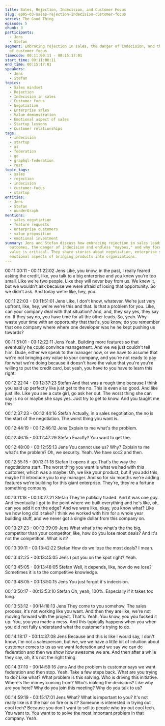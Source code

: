 ```yaml
---
title: Sales, Rejection, Indecision, and Customer Focus
slug: ep05-03-sales-rejection-indecision-customer-focus
series: The Good Thing
episode: 5
chunk: 3
participants:
  - Jens
  - Stefan
segment: Embracing rejection in sales, the danger of indecision, and the importance
  of customer focus
timecode: 00:11:00:11 - 00:15:17:01
start_time: 00:11:00:11
end_time: 00:15:17:01
speakers:
  - Jens
  - Stefan
topics:
  - Sales mindset
  - Rejection
  - Indecision in sales
  - Customer focus
  - Negotiation
  - Enterprise sales
  - Value demonstration
  - Emotional aspect of sales
  - Startup lessons
  - Customer relationships
tags:
  - indecision
  - startup
  - ai
  - federation
  - go
  - graphql-federation
  - rest
topic_tags:
  - sales
  - rejection
  - indecision
  - customer-focus
  - startup
entities:
  - Jens
  - Stefan
  - WunderGraph
mentions:
  - sales negotiation
  - feature requests
  - enterprise customers
  - value proposition
  - emotional investment
summary: Jens and Stefan discuss how embracing rejection in sales leads to better
  outcomes, the danger of indecision and endless "maybes," and why focusing on customer
  value is critical. They share stories about negotiation, enterprise sales, and the
  emotional aspects of bringing products into organizations.
---
```


00:11:00:11 - 00:11:22:02
Jens
Like, you know, in the past, I really feared asking the credit, like, you talk to a big enterprise and
you knew you're too small. Like we're two people. Like they will never buy from us. We knew it,
but we wouldn't ask because we were afraid of losing that opportunity. So we didn't ask. And
today we're like, hey, you.

00:11:22:03 - 00:11:51:01
Jens
Like, I don't know, whatever. We're just very upfront, like, hey, we're we're this and that. Is that a
problem for you. Like, can your company deal with that situation? And, and, they say yes, they
say no. If they say no, you have time for all the other leads. So, yeah. Why waste your time with
an opportunity that that's, you know, do you remember that one company where where one
developer was he he kept pushing us towards?

00:11:51:01 - 00:12:22:11
Jens
Yeah. Building more features so that eventually he could convince management. And we we just
couldn't tell him. Dude, either we speak to the manager now, or we have to assume that we're
not bringing any value to your company, and you're not ready to pay for what we're doing
because it doesn't have the value that you're you're willing to put the credit card, but yeah, you
have to you have to learn this right.

00:12:22:14 - 00:12:37:23
Stefan
And that was a rough time because I think you said up perfectly like just get to the no. This is
even also good. And like just life. Like you see a cute girl, go ask her out. The worst thing she
can say is no or maybe she says yes. Just try to get to know. And you taught me this.

00:12:37:23 - 00:12:44:16
Stefan
Actually, in a sales negotiation, the no is the start of the negotiation. The worst thing you want is.

00:12:44:19 - 00:12:46:12
Jens
Explain to me what's the problem.

00:12:46:15 - 00:12:47:29
Stefan
Exactly? You want to get the.

00:12:48:00 - 00:12:55:13
Jens
You cannot use us? Why? Explain to me what's the problem? Oh, we security. Yeah. We have
soc2 and then.

00:12:55:15 - 00:13:11:18
Stefan
It opens it up. That's the way the negotiations start. The worst thing you want is what we had
with this customer, which was a maybe. Oh, we like your product, but if you add this, maybe I'll
introduce you to my manager. And so for six months we're adding features we're building for this
giant enterprise. They're, they're a fortune something company.

00:13:11:18 - 00:13:27:21
Stefan
They're publicly traded. And it was one guy. And eventually I got to the point where we built
everything and he's like, oh, can you add it on the edge? And we were like, okay, you know
what? Like we how long did it take? I think we worked with him for a whole year building stuff,
and we never got a single dollar from this company on.

00:13:27:23 - 00:13:39:09
Jens
What what's the what's the the big, competitor than your competitor, like, how do you lose most
deals? And it's not the competition. What is it?

00:13:39:11 - 00:13:42:22
Stefan
How do we lose the most deals? I mean.

00:13:42:25 - 00:13:45:05
Jens
I put you on the spot right? Yeah.

00:13:45:05 - 00:13:48:05
Stefan
Well, it depends, like, how do we lose? Sometimes it is to the competitive knowledge.

00:13:48:05 - 00:13:50:15
Jens
You just forgot it's indecision.

00:13:50:17 - 00:13:53:10
Stefan
Oh, yeah, 100%. Especially if it takes too long.

00:13:53:12 - 00:14:18:13
Jens
They come to you somehow. The sales process, it's not working like you want. And then they
are like, we're not moving forward with the project. That's. Yeah. You know, you you fucked it up.
You, you you made a mess. And this typically happens when you when you did not fully
understand what the customer's trying to do.

00:14:18:17 - 00:14:37:08
Jens
Because and this is like I would say, I don't know, I'm not a salesperson, but we, we we have a
little bit of intuition about customer comes to us as we want federation and we say we can do
federation and then we show how awesome we are. And then after a while they say, oh, it's not
the right thing.

00:14:37:10 - 00:14:59:16
Jens
And the problem is customer says we want federation and then stop. Yeah. Take a few steps
back. What are you trying to do? Like what? What problem is this solving. Who is driving this
initiative. Where's the money coming from? Who's making the decisions? Like why are you
here? Why do you join this meeting? Why do you talk to us?

00:14:59:19 - 00:15:17:01
Jens
What? What is important to you? It's not really like is it the hair on fire or is it? Someone is
interested in trying out cool tech? Because you don't want to sell to people who try out cool
tech. You want to. You want to to solve the most important problem in that company. Yeah.